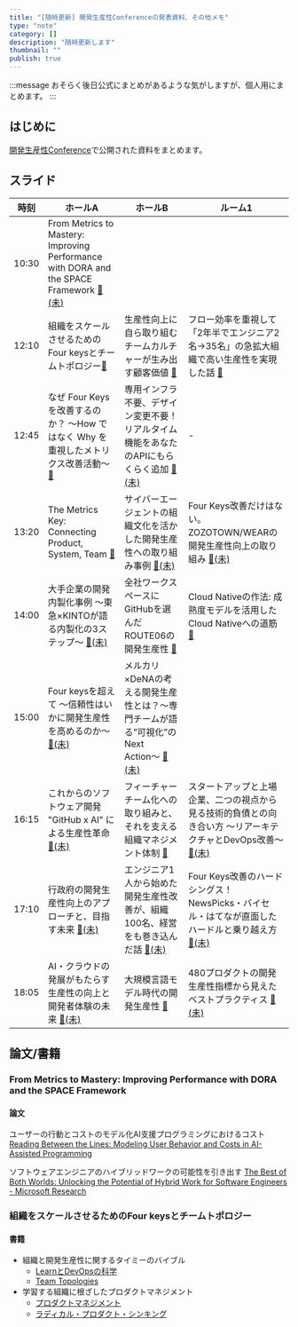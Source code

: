 ```yaml
---
title: "[随時更新] 開発生産性Conferenceの発表資料、その他メモ"
type: "note"
category: []
description: "随時更新します"
thumbnail: ""
publish: true
---
```


:::message
おそらく後日公式にまとめがあるような気がしますが、個人用にまとめます。
:::

## はじめに

[開発生産性Conference](https://findy.connpass.com/event/283417/)で公開された資料をまとめます。

## スライド

|時刻|ホールA|ホールB|ルーム1|
|---|---|---|---|
|10:30|From Metrics to Mastery: Improving Performance with DORA and the SPACE Framework [📄(未)]()||
|12:10|組織をスケールさせるためのFour keysとチームトポロジー[📄](https://speakerdeck.com/zigorou/zu-zhi-wosukerusaserutameno-four-keys-totimutoporozi)|生産性向上に自ら取り組むチームカルチャーが生み出す顧客価値 [📄](https://speakerdeck.com/mixplace/customer-value-created-by-dev-team-culture-that-works-to-improve-productivity)|フロー効率を重視して「2年半でエンジニア2名→35名」の急拡大組織で高い生産性を実現した話 [📄](https://speakerdeck.com/rinchsan/huroxiao-lu-wozhong-shi-site-2nian-ban-deenzinia2ming-35ming-noji-kuo-da-zu-zhi-degao-isheng-chan-xing-woshi-xian-sitahua)|
|12:45|なぜ Four Keys を改善するのか？ 〜How ではなく Why を重視したメトリクス改善活動〜 [📄](https://speakerdeck.com/lmi/productivity-con-link-and-motivation)|専用インフラ不要、デザイン変更不要！リアルタイム機能をあなたのAPIにもらくらく追加 [📄(未)]()|-|
|13:20|The Metrics Key: Connecting Product, System, Team [📄](https://speakerdeck.com/i35_267/the-metrics-key-connecting-product-system-team)|サイバーエージェントの組織文化を活かした開発生産性への取り組み事例 [📄(未)]()|Four Keys改善だけはない。ZOZOTOWN/WEARの開発生産性向上の取り組み [📄(未)]()|
|14:00|大手企業の開発内製化事例 〜東急×KINTOが語る内製化の3ステップ〜 [📄(未)]()|全社ワークスペースにGitHubを選んだROUTE06の開発生産性 [📄](https://speakerdeck.com/route06/development-productivity-of-route06)|Cloud Nativeの作法: 成熟度モデルを活用したCloud Nativeへの道筋 [📄](https://speakerdeck.com/nwiizo/cloud-native-nozuo-fa)
|15:00|Four keysを超えて 〜信頼性はいかに開発生産性を高めるのか〜 [📄(未)]()|メルカリ×DeNAの考える開発生産性とは？〜専門チームが語る”可視化”のNext Action〜 [📄(未)]()|
|16:15|これからのソフトウェア開発 "GitHub x AI" による生産性革命 [📄(未)]()|フィーチャーチーム化への取り組みと、それを支える組織マネジメント体制 [📄](https://speakerdeck.com/tanakayuki/huitiyatimuhua-henoqu-rizu-mito-sorewozhi-eruzu-zhi-manesimentoti-zhi)|スタートアップと上場企業、二つの視点から見る技術的負債との向き合い方 〜リアーキテクチャとDevOps改善〜 [📄(未)]()
|17:10|行政府の開発生産性向上のアプローチと、目指す未来 [📄(未)]()| エンジニア1人から始めた開発生産性改善が、組織100名、経営をも巻き込んだ話 [📄(未)]()|Four Keys改善のハードシングス！NewsPicks・バイセル・はてなが直面したハードルと乗り越え方 [📄(未)]()
|18:05|AI・クラウドの発展がもたらす生産性の向上と開発者体験の未来 [📄(未)]()|大規模言語モデル時代の開発生産性 [📄](https://speakerdeck.com/hirokidaichi/da-gui-mo-yan-yu-moderushi-dai-nokai-fa-sheng-chan-xing)|480プロダクトの開発生産性指標から見えたベストプラクティス [📄(未)]()


## 論文/書籍

### From Metrics to Mastery: Improving Performance with DORA and the SPACE Framework

#### 論文
ユーザーの行動とコストのモデル化AI支援プログラミングにおけるコスト
[Reading Between the Lines: Modeling User Behavior and
Costs in AI-Assisted Programming](https://arxiv.org/pdf/2210.14306.pdf)

ソフトウェアエンジニアのハイブリッドワークの可能性を引き出す
[The Best of Both Worlds: Unlocking the Potential of Hybrid Work for Software Engineers - Microsoft Research](https://www.microsoft.com/en-us/research/publication/the-best-of-both-worlds-unlocking-the-potential-of-hybrid-work-for-software-engineers/)

### 組織をスケールさせるためのFour keysとチームトポロジー

#### 書籍

* 組織と開発生産性に関するタイミーのバイブル
  * [LearnとDevOpsの科学](https://book.impress.co.jp/books/1118101029)
  * [Team Topologies](https://www.amazon.co.jp/%E3%83%81%E3%83%BC%E3%83%A0%E3%83%88%E3%83%9D%E3%83%AD%E3%82%B8%E3%83%BC-%E4%BE%A1%E5%80%A4%E3%81%82%E3%82%8B%E3%82%BD%E3%83%95%E3%83%88%E3%82%A6%E3%82%A7%E3%82%A2%E3%82%92%E3%81%99%E3%81%B0%E3%82%84%E3%81%8F%E5%B1%8A%E3%81%91%E3%82%8B%E9%81%A9%E5%BF%9C%E5%9E%8B%E7%B5%84%E7%B9%94%E8%A8%AD%E8%A8%88-%E3%83%9E%E3%82%B7%E3%83%A5%E3%83%BC%E3%83%BB%E3%82%B9%E3%82%B1%E3%83%AB%E3%83%88%E3%83%B3-ebook/dp/B09MS8BML8/ref=sr_1_1?adgrpid=69830514383&hvadid=664157123002&hvdev=c&hvlocphy=9160446&hvnetw=g&hvqmt=e&hvrand=18095073054774375976&hvtargid=kwd-723035983914&hydadcr=28580_14753249&jp-ad-ap=0&keywords=team+topologies&qid=1689302135&sr=8-1)
* 学習する組織に根ざしたプロダクトマネジメント
  * [プロダクトマネジメント](https://www.amazon.co.jp/%E3%83%97%E3%83%AD%E3%83%80%E3%82%AF%E3%83%88%E3%83%9E%E3%83%8D%E3%82%B8%E3%83%A1%E3%83%B3%E3%83%88-%E2%80%95%E3%83%93%E3%83%AB%E3%83%89%E3%83%88%E3%83%A9%E3%83%83%E3%83%97%E3%82%92%E9%81%BF%E3%81%91%E9%A1%A7%E5%AE%A2%E3%81%AB%E4%BE%A1%E5%80%A4%E3%82%92%E5%B1%8A%E3%81%91%E3%82%8B-Melissa-Perri/dp/4873119251/ref=sr_1_6?__mk_ja_JP=%E3%82%AB%E3%82%BF%E3%82%AB%E3%83%8A&crid=1X1RK1NBK7VFT&keywords=%E3%83%97%E3%83%AD%E3%83%80%E3%82%AF%E3%83%88%E3%83%9E%E3%83%8D%E3%82%B8%E3%83%A1%E3%83%B3%E3%83%88&qid=1689302157&sprefix=%E3%83%97%E3%83%AD%E3%83%80%E3%82%AF%E3%83%88%E3%83%9E%E3%83%8D%E3%82%B8%E3%83%A1%E3%83%B3%E3%83%88%2Caps%2C210&sr=8-6)
  * [ラディカル・プロダクト・シンキング](https://www.amazon.co.jp/%E3%83%A9%E3%83%87%E3%82%A3%E3%82%AB%E3%83%AB%E3%83%BB%E3%83%97%E3%83%AD%E3%83%80%E3%82%AF%E3%83%88%E3%83%BB%E3%82%B7%E3%83%B3%E3%82%AD%E3%83%B3%E3%82%B0-%E3%82%A4%E3%83%8E%E3%83%99%E3%83%BC%E3%83%86%E3%82%A3%E3%83%96%E3%81%AA%E3%82%BD%E3%83%95%E3%83%88%E3%82%A6%E3%82%A7%E3%82%A2%E3%83%BB%E3%82%B5%E3%83%BC%E3%83%93%E3%82%B9%E3%82%92%E7%94%9F%E3%81%BF%E5%87%BA%E3%81%995%E3%81%A4%E3%81%AE%E3%82%B9%E3%83%86%E3%83%83%E3%83%97-%E3%83%A9%E3%83%87%E3%82%A3%E3%82%AB%E3%83%BB%E3%83%80%E3%83%83%E3%83%88-ebook/dp/B09YTP7NFB/ref=sr_1_1?__mk_ja_JP=%E3%82%AB%E3%82%BF%E3%82%AB%E3%83%8A&crid=1TT98Z1YXTDDS&keywords=%E3%83%A9%E3%83%87%E3%82%A3%E3%82%AB%E3%83%AB%E3%83%BB%E3%83%97%E3%83%AD%E3%83%80%E3%82%AF%E3%83%88%E3%83%BB%E3%82%B7%E3%83%B3%E3%82%AD%E3%83%B3%E3%82%B0&qid=1689302173&sprefix=%E3%83%97%E3%83%AD%E3%83%80%E3%82%AF%E3%83%88%E3%83%9E%E3%83%8D%E3%82%B8%E3%83%A1%E3%83%B3%E3%83%88%2Caps%2C484&sr=8-1)

